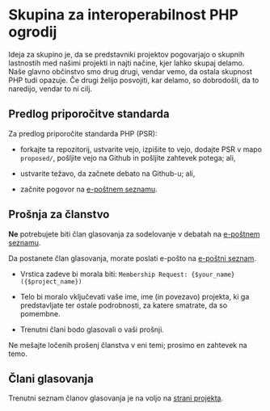 Skupina za interoperabilnost PHP ogrodij
========================================

Ideja za skupino je, da se predstavniki projektov pogovarjajo o
skupnih lastnostih med našimi projekti in najti načine, kjer lahko skupaj delamo. Naše glavno
občinstvo smo drug drugi, vendar vemo, da ostala skupnost PHP
tudi opazuje. Če drugi želijo posvojiti, kar delamo, so dobrodošli, da
to naredijo, vendar to ni cilj.


Predlog priporočitve standarda
----------------------------------

Za predlog priporočite standarda PHP (PSR):

- forkajte ta repozitorij, ustvarite vejo, izpišite to vejo, dodajte PSR v
  mapo `proposed/`, pošljite vejo na Github in pošljite zahtevek potega; ali,

- ustvarite težavo, da začnete debato na Github-u; ali,

- začnite pogovor na [e-poštnem seznamu][mailing-list].

[mailing-list]: http://groups.google.com/group/php-fig/


Prošnja za članstvo
-------------------

**Ne** potrebujete biti član glasovanja za sodelovanje v debatah na
[e-poštnem seznamu][mailing-list].

Da postanete član glasovanja, morate poslati e-pošto na [e-poštni seznam][mailing-list].

- Vrstica zadeve bi morala biti: `Membership Request: {$your_name} ({$project_name})`

- Telo bi moralo vključevati vaše ime, ime (in povezavo) projekta, ki ga
  predstavljate ter ostale podrobnosti, za katere smatrate, da so pomembne.

- Trenutni člani bodo glasovali o vaši prošnji.

Ne mešajte ločenih prošenj članstva v eni temi; prosimo en zahtevek
na temo.


Člani glasovanja
----------------

Trenutni seznam članov glasovanja je na voljo na [strani projekta][].

[strani projekta]: http://www.php-fig.org/
